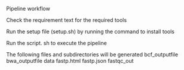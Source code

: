 Pipeline workflow

Check the requirement text for the required tools


Run the setup file (setup.sh) by running the command to install tools

Run the script. sh to execute the pipeline

The following files and subdirectories will be generated
bcf_outputfile 
bwa_outputfile 
data 
fastp.html 
fastp.json 
fastqc_out


